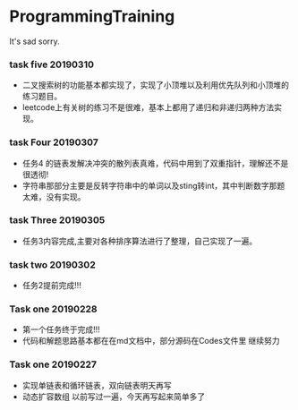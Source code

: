 # ProgrammingTraining
It's sad sorry.  

### task five 20190310
- 二叉搜索树的功能基本都实现了，实现了小顶堆以及利用优先队列和小顶堆的练习题目。  
- leetcode上有关树的练习不是很难，基本上都用了递归和非递归两种方法实现。

### task Four 20190307
- 任务4 的链表发解决冲突的散列表真难，代码中用到了双重指针，理解还不是很透彻!
- 字符串那部分主要是反转字符串中的单词以及sting转int，其中判断数字那题太难，没有实现。

### task Three 20190305
- 任务3内容完成,主要对各种排序算法进行了整理，自己实现了一遍。  

### task two 20190302
- 任务2提前完成!!!

### Task one 20190228  
- 第一个任务终于完成!!!  
- 代码和解题思路基本都在在md文档中，部分源码在Codes文件里 继续努力

### Task one 20190227
- 实现单链表和循环链表，双向链表明天再写
- 动态扩容数组 以前写过一遍，今天再写起来简单多了 

